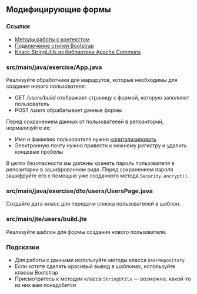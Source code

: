 ## Модифицирующие формы

### Ссылки

* [Методы работы с контекстом](https://javalin.io/documentation#context)
* [Подключение стилей Bootstrap](https://getbootstrap.com/docs/5.1/getting-started/introduction/#css)
* [Класс StringUtils из библиотеки Apache Commons](https://commons.apache.org/proper/commons-lang/apidocs/org/apache/commons/lang3/StringUtils.html#startsWithIgnoreCase-java.lang.CharSequence-java.lang.CharSequence-)

### src/main/java/exercise/App.java

Реализуйте обработчики для маршрутов, которые необходимы для создания нового пользователя:

* GET */users/build* отображает страницу с формой, которую заполняет пользователь
* POST */users* обрабатывает данные формы

Перед сохранением данных от пользователей в репозиторий, нормализуйте их:

* Имя и фамилию пользователя нужно [капитализировать](https://en.wikipedia.org/wiki/Capitalization)
* Электронную почту нужно привести к нижнему регистру и удалить концевые пробелы

В целях безопасности мы должны хранить пароль пользователя в репозитории в зашифрованном виде. Перед сохранением пароля зашифруйте его с помощью уже созданного метода `Security.encrypt()`.

### src/main/java/exercise/dto/users/UsersPage.java

Создайте дата-класс для передачи списка пользователей в шаблон.

### src/main/jte/users/build.jte

Реализуйте шаблон для формы создания нового пользователя.

### Подсказки

* Для работы с данными используйте методы класса `UserRepository`
* Если хотите сделать красивый вывод в шаблонах, используйте классы Bootstrap
* Присмотритесь к методам класса `StringUtils` — возможно, какой-то из них вам понадобится
